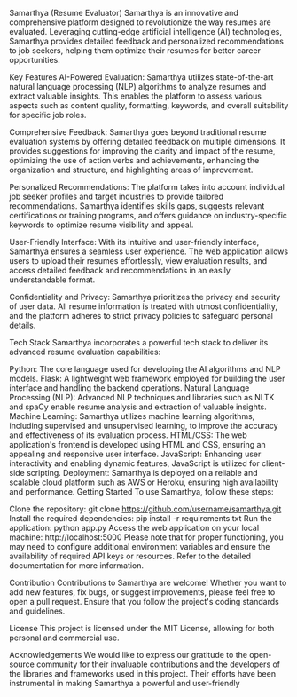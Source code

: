 Samarthya (Resume Evaluator)
Samarthya is an innovative and comprehensive platform designed to revolutionize the way resumes are evaluated. Leveraging cutting-edge artificial intelligence (AI) technologies, Samarthya provides detailed feedback and personalized recommendations to job seekers, helping them optimize their resumes for better career opportunities.

Key Features
AI-Powered Evaluation: Samarthya utilizes state-of-the-art natural language processing (NLP) algorithms to analyze resumes and extract valuable insights. This enables the platform to assess various aspects such as content quality, formatting, keywords, and overall suitability for specific job roles.

Comprehensive Feedback: Samarthya goes beyond traditional resume evaluation systems by offering detailed feedback on multiple dimensions. It provides suggestions for improving the clarity and impact of the resume, optimizing the use of action verbs and achievements, enhancing the organization and structure, and highlighting areas of improvement.

Personalized Recommendations: The platform takes into account individual job seeker profiles and target industries to provide tailored recommendations. Samarthya identifies skills gaps, suggests relevant certifications or training programs, and offers guidance on industry-specific keywords to optimize resume visibility and appeal.

User-Friendly Interface: With its intuitive and user-friendly interface, Samarthya ensures a seamless user experience. The web application allows users to upload their resumes effortlessly, view evaluation results, and access detailed feedback and recommendations in an easily understandable format.

Confidentiality and Privacy: Samarthya prioritizes the privacy and security of user data. All resume information is treated with utmost confidentiality, and the platform adheres to strict privacy policies to safeguard personal details.

Tech Stack
Samarthya incorporates a powerful tech stack to deliver its advanced resume evaluation capabilities:

Python: The core language used for developing the AI algorithms and NLP models.
Flask: A lightweight web framework employed for building the user interface and handling the backend operations.
Natural Language Processing (NLP): Advanced NLP techniques and libraries such as NLTK and spaCy enable resume analysis and extraction of valuable insights.
Machine Learning: Samarthya utilizes machine learning algorithms, including supervised and unsupervised learning, to improve the accuracy and effectiveness of its evaluation process.
HTML/CSS: The web application's frontend is developed using HTML and CSS, ensuring an appealing and responsive user interface.
JavaScript: Enhancing user interactivity and enabling dynamic features, JavaScript is utilized for client-side scripting.
Deployment: Samarthya is deployed on a reliable and scalable cloud platform such as AWS or Heroku, ensuring high availability and performance.
Getting Started
To use Samarthya, follow these steps:

Clone the repository: git clone https://github.com/username/samarthya.git
Install the required dependencies: pip install -r requirements.txt
Run the application: python app.py
Access the web application on your local machine: http://localhost:5000
Please note that for proper functioning, you may need to configure additional environment variables and ensure the availability of required API keys or resources. Refer to the detailed documentation for more information.

Contribution
Contributions to Samarthya are welcome! Whether you want to add new features, fix bugs, or suggest improvements, please feel free to open a pull request. Ensure that you follow the project's coding standards and guidelines.

License
This project is licensed under the MIT License, allowing for both personal and commercial use.

Acknowledgements
We would like to express our gratitude to the open-source community for their invaluable contributions and the developers of the libraries and frameworks used in this project. Their efforts have been instrumental in making Samarthya a powerful and user-friendly
